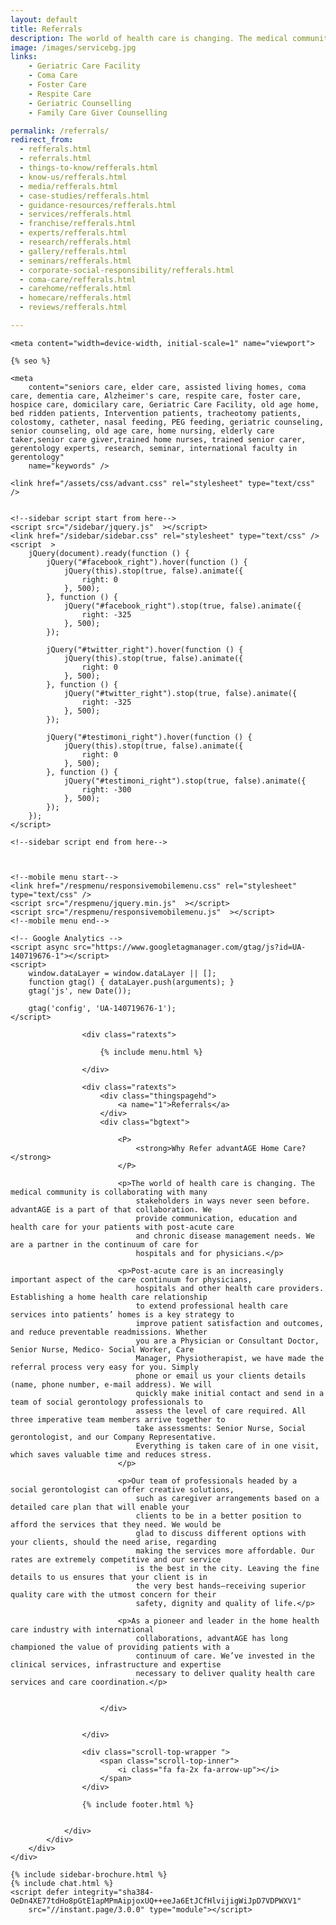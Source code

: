 ```yaml
---
layout: default
title: Referrals
description: The world of health care is changing. The medical community is collaborating with many stakeholders in ways never seen before. advantAGE is a part of that collaboration. We provide communication, education and health care for your patients with post-acute care and chronic disease management needs. We are a partner in the continuum of care for hospitals and for physicians.
image: /images/servicebg.jpg
links:
    - Geriatric Care Facility
    - Coma Care
    - Foster Care
    - Respite Care
    - Geriatric Counselling
    - Family Care Giver Counselling

permalink: /referrals/
redirect_from:
  - refferals.html
  - referrals.html
  - things-to-know/refferals.html
  - know-us/refferals.html
  - media/refferals.html
  - case-studies/refferals.html
  - guidance-resources/refferals.html
  - services/refferals.html
  - franchise/refferals.html
  - experts/refferals.html
  - research/refferals.html
  - gallery/refferals.html
  - seminars/refferals.html
  - corporate-social-responsibility/refferals.html
  - coma-care/refferals.html
  - carehome/refferals.html
  - homecare/refferals.html
  - reviews/refferals.html

---
```



<head>
    <meta content="text/html; charset=utf-8" http-equiv="Content-Type" />
  <link rel="shortcut icon" href="/images/favicon.ico" type="image/x-icon">
  <link rel="icon" href="/images/favicon.ico" type="image/x-icon">

    <meta content="width=device-width, initial-scale=1" name="viewport">

    {% seo %}

    <meta
        content="seniors care, elder care, assisted living homes, coma care, dementia care, Alzheimer's care, respite care, foster care, hospice care, domicilary care, Geriatric Care Facility, old age home, bed ridden patients, Intervention patients, tracheotomy patients, colostomy, catheter, nasal feeding, PEG feeding, geriatric counseling, senior counseling, old age care, home nursing, elderly care taker,senior care giver,trained home nurses, trained senior carer, gerentology experts, research, seminar, international faculty in gerentology"
        name="keywords" />

    <link href="/assets/css/advant.css" rel="stylesheet" type="text/css" />


    <!--sidebar script start from here-->
    <script src="/sidebar/jquery.js"  ></script>
    <link href="/sidebar/sidebar.css" rel="stylesheet" type="text/css" />
    <script  >
        jQuery(document).ready(function () {
            jQuery("#facebook_right").hover(function () {
                jQuery(this).stop(true, false).animate({
                    right: 0
                }, 500);
            }, function () {
                jQuery("#facebook_right").stop(true, false).animate({
                    right: -325
                }, 500);
            });

            jQuery("#twitter_right").hover(function () {
                jQuery(this).stop(true, false).animate({
                    right: 0
                }, 500);
            }, function () {
                jQuery("#twitter_right").stop(true, false).animate({
                    right: -325
                }, 500);
            });

            jQuery("#testimoni_right").hover(function () {
                jQuery(this).stop(true, false).animate({
                    right: 0
                }, 500);
            }, function () {
                jQuery("#testimoni_right").stop(true, false).animate({
                    right: -300
                }, 500);
            });
        });
    </script>

    <!--sidebar script end from here-->



    <!--mobile menu start-->
    <link href="/respmenu/responsivemobilemenu.css" rel="stylesheet" type="text/css" />
    <script src="/respmenu/jquery.min.js"  ></script>
    <script src="/respmenu/responsivemobilemenu.js"  ></script>
    <!--mobile menu end-->

    <!-- Google Analytics -->
    <script async src="https://www.googletagmanager.com/gtag/js?id=UA-140719676-1"></script>
    <script>
        window.dataLayer = window.dataLayer || [];
        function gtag() { dataLayer.push(arguments); }
        gtag('js', new Date());

        gtag('config', 'UA-140719676-1');
    </script>

    
<!-- sidebar style -->
  <style>
  .newformbord {
    font-family: Verdana, Arial, Helvetica, sans-serif;
    border: 1px solid #99CC00;
    font-size: 11px;
    line-height: 20px;
    font-weight: normal;
    color: #333333;
    text-decoration: none;
    height: 20px;
    width: 138px;
  }

  .blacktext {
    font-family: Arial;
    font-size: 12px;
    line-height: 18px;
    font-weight: normal;
    color: #666666;
    text-decoration: none;
  }

  .gren {
    font-family: Arial;
    font-size: 0.8rem;
    line-height: 18px;
    font-weight: normal;
    color: #009900;
    text-decoration: none;
  }

  .p-2 {
    padding: 0.5rem 1rem;
  }

  .contact-card p {
    margin: 0 !important;
    font-size: 0.9rem;
    line-height: 1.2;
  }

  .contact-card h3 {
    margin: 0 !important;
    font-weight: bold;
    padding-bottom: 0.5rem;
  }

  .e-broch {
    position: static !important;
  }

  #facebook_right, #twitter_right {
    top: 15%; 
    right: -325px; 
    border: 1px solid #822206;
  }
</style>
</head>

<body>
    <div id="bg2">
        <div id="foot">
            <div id="fix">
                <div id="actual">

                    <div class="ratexts">

                        {% include menu.html %}

                    </div>

                    <div class="ratexts">
                        <div class="thingspagehd">
                            <a name="1">Referrals</a>
                        </div>
                        <div class="bgtext">

                            <P>
                                <strong>Why Refer advantAGE Home Care?</strong>
                            </P>

                            <p>The world of health care is changing. The medical community is collaborating with many
                                stakeholders in ways never seen before. advantAGE is a part of that collaboration. We
                                provide communication, education and health care for your patients with post-acute care
                                and chronic disease management needs. We are a partner in the continuum of care for
                                hospitals and for physicians.</p>

                            <p>Post-acute care is an increasingly important aspect of the care continuum for physicians,
                                hospitals and other health care providers. Establishing a home health care relationship
                                to extend professional health care services into patients’ homes is a key strategy to
                                improve patient satisfaction and outcomes, and reduce preventable readmissions. Whether
                                you are a Physician or Consultant Doctor, Senior Nurse, Medico- Social Worker, Care
                                Manager, Physiotherapist, we have made the referral process very easy for you. Simply
                                phone or email us your clients details (name, phone number, e-mail address). We will
                                quickly make initial contact and send in a team of social gerontology professionals to
                                assess the level of care required. All three imperative team members arrive together to
                                take assessments: Senior Nurse, Social gerontologist, and our Company Representative.
                                Everything is taken care of in one visit, which saves valuable time and reduces stress.
                            </p>

                            <p>Our team of professionals headed by a social gerontologist can offer creative solutions,
                                such as caregiver arrangements based on a detailed care plan that will enable your
                                clients to be in a better position to afford the services that they need. We would be
                                glad to discuss different options with your clients, should the need arise, regarding
                                making the services more affordable. Our rates are extremely competitive and our service
                                is the best in the city. Leaving the fine details to us ensures that your client is in
                                the very best hands—receiving superior quality care with the utmost concern for their
                                safety, dignity and quality of life.</p>

                            <p>As a pioneer and leader in the home health care industry with international
                                collaborations, advantAGE has long championed the value of providing patients with a
                                continuum of care. We’ve invested in the clinical services, infrastructure and expertise
                                necessary to deliver quality health care services and care coordination.</p>


                        </div>


                    </div>

                    <div class="scroll-top-wrapper ">
                        <span class="scroll-top-inner">
                            <i class="fa fa-2x fa-arrow-up"></i>
                        </span>
                    </div>

                    {% include footer.html %}


                </div>
            </div>
        </div>
    </div>

    {% include sidebar-brochure.html %}
    {% include chat.html %}
    <script defer integrity="sha384-OeDn4XE77tdHo8pGtE1apMPmAipjoxUQ++eeJa6EtJCfHlvijigWiJpD7VDPWXV1"
        src="//instant.page/3.0.0" type="module"></script>
</body>
